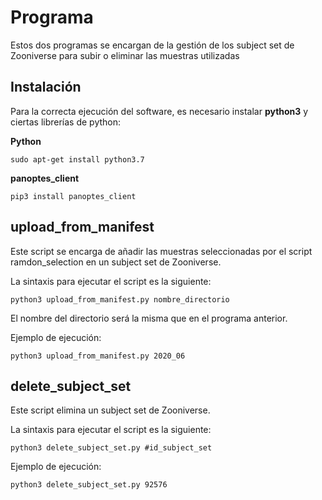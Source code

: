 # Programa

Estos dos programas se encargan de la gestión de los subject set de Zooniverse para subir o eliminar las muestras utilizadas

## Instalación

Para la correcta ejecución del software, es necesario instalar **python3** y ciertas librerías de python:

**Python**

    sudo apt-get install python3.7
    
**panoptes_client**

    pip3 install panoptes_client
    
## upload_from_manifest

Este script se encarga de añadir las muestras seleccionadas por el script ramdon_selection en un subject set de Zooniverse.

La sintaxis para ejecutar el script es la siguiente:

    python3 upload_from_manifest.py nombre_directorio
    
El nombre del directorio será la misma que en el programa anterior.

Ejemplo de ejecución:

	python3 upload_from_manifest.py 2020_06
	
## delete_subject_set

Este script elimina un subject set de Zooniverse.

La sintaxis para ejecutar el script es la siguiente:

	python3 delete_subject_set.py #id_subject_set

Ejemplo de ejecución:

	python3 delete_subject_set.py 92576
